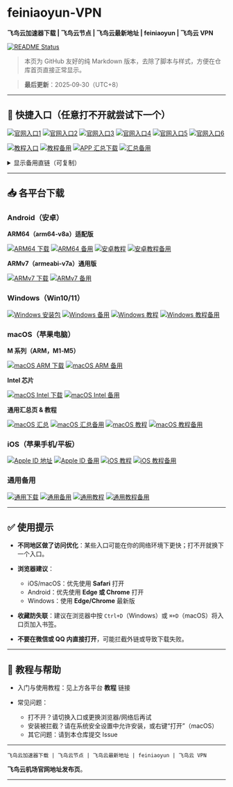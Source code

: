 # feiniaoyun‑VPN

**飞鸟云加速器下载 | 飞鸟云节点 | 飞鸟云最新地址 | feiniaoyun | 飞鸟云 VPN**

[![README Status](https://img.shields.io/badge/render-GitHub%20Markdown-blue)](#)

> 本页为 GitHub 友好的纯 Markdown 版本，去除了脚本与样式，方便在仓库首页直接正常显示。

> **最后更新**：2025‑09‑30（UTC+8）

---

## 🚀 快捷入口（任意打不开就尝试下一个）

<p>
  <a href="http://uupa.net" target="_blank"><img alt="官网入口1" src="https://img.shields.io/badge/%E5%AE%98%E7%BD%91%E5%85%A5%E5%8F%A31-OPEN-blue?style=for-the-badge"></a>
  <a href="http://uupa.xn--ezqyv86vry0c.com" target="_blank"><img alt="官网入口2" src="https://img.shields.io/badge/%E5%AE%98%E7%BD%91%E5%85%A5%E5%8F%A32-OPEN-blue?style=for-the-badge"></a>
  <a href="http://47.238.116.126:40005" target="_blank"><img alt="官网入口3" src="https://img.shields.io/badge/%E5%AE%98%E7%BD%91%E5%85%A5%E5%8F%A33-OPEN-blue?style=for-the-badge"></a>
  <a href="https://38.207.165.220:40002" target="_blank"><img alt="官网入口4" src="https://img.shields.io/badge/%E5%AE%98%E7%BD%91%E5%85%A5%E5%8F%A34-OPEN-blue?style=for-the-badge"></a>
  <a href="http://38.47.107.10:40002" target="_blank"><img alt="官网入口5" src="https://img.shields.io/badge/%E5%AE%98%E7%BD%91%E5%85%A5%E5%8F%A35-OPEN-blue?style=for-the-badge"></a>
  <a href="https://uupa.xn--ip0at7e.com" target="_blank"><img alt="官网入口6" src="https://img.shields.io/badge/%E5%AE%98%E7%BD%91%E5%85%A5%E5%8F%A36-OPEN-blue?style=for-the-badge"></a>
</p>

<p>
  <a href="https://107.174.196.99:25002" target="_blank"><img alt="教程入口" src="https://img.shields.io/badge/%E6%95%99%E7%A8%8B%E5%85%A5%E5%8F%A3-Docs-success?style=for-the-badge"></a>
  <a href="https://fny.clavin.top" target="_blank"><img alt="教程备用" src="https://img.shields.io/badge/%E6%95%99%E7%A8%8B%E5%A4%87%E7%94%A8-Docs-lightgrey?style=for-the-badge"></a>
  <a href="https://38.207.184.28:40001/s/2jAte" target="_blank"><img alt="APP 汇总下载" src="https://img.shields.io/badge/APP%20%E6%B1%87%E6%80%BB%E4%B8%8B%E8%BD%BD-Download-important?style=for-the-badge"></a>
  <a href="https://p.hktntkng.top/s/2jAte" target="_blank"><img alt="汇总备用" src="https://img.shields.io/badge/%E6%B1%87%E6%80%BB%E5%A4%87%E7%94%A8-Backup-lightgrey?style=for-the-badge"></a>
</p>

<details>
<summary>显示备用直链（可复制）</summary>

* 官网入口1：[http://uupa.net](http://uupa.net)
* 官网入口2：[http://uupa.xn--ezqyv86vry0c.com](http://uupa.xn--ezqyv86vry0c.com)
* 官网入口3：[http://47.238.116.126:40005](http://47.238.116.126:40005)
* 官网入口4：[https://38.207.165.220:40002](https://38.207.165.220:40002)
* 官网入口5：[http://38.47.107.10:40002](http://38.47.107.10:40002)
* 官网入口6：[https://uupa.xn--ip0at7e.com](https://uupa.xn--ip0at7e.com)
* 教程：[https://107.174.196.99:25002](https://107.174.196.99:25002)（备用：[https://fny.clavin.top](https://fny.clavin.top)）
* APP 汇总：[https://38.207.184.28:40001/s/2jAte](https://38.207.184.28:40001/s/2jAte)（备用：[https://p.hktntkng.top/s/2jAte](https://p.hktntkng.top/s/2jAte)）

</details>

---

## 📥 各平台下载

### Android（安卓）

**ARM64（arm64‑v8a）适配版**

<p>
  <a href="https://38.207.184.28:40001/f/250Cw/%E5%AE%89%E5%8D%93%E9%80%82%E9%85%8D%E7%89%88-F3.7.apk" target="_blank"><img alt="ARM64 下载" src="https://img.shields.io/badge/ARM64%20%E4%B8%8B%E8%BD%BD-APK-blue?style=for-the-badge"></a>
  <a href="https://p.hktntkng.top/f/250Cw/%E5%AE%89%E5%8D%93%E9%80%82%E9%85%8D%E7%89%88-F3.7.apk" target="_blank"><img alt="ARM64 备用" src="https://img.shields.io/badge/ARM64%20%E5%A4%87%E7%94%A8-APK-lightgrey?style=for-the-badge"></a>
  <a href="https://107.174.196.99:25002/fny/an-zhuo-hong-meng-xia-zai-shi-yong" target="_blank"><img alt="安卓教程" src="https://img.shields.io/badge/%E5%AE%89%E5%8D%93%E6%95%99%E7%A8%8B-Docs-success?style=for-the-badge"></a>
  <a href="https://fny.clavin.top/fny/an-zhuo-hong-meng-xia-zai-shi-yong" target="_blank"><img alt="安卓教程备用" src="https://img.shields.io/badge/%E6%95%99%E7%A8%8B%E5%A4%87%E7%94%A8-Docs-lightgrey?style=for-the-badge"></a>
</p>

**ARMv7（armeabi‑v7a）通用版**

<p>
  <a href="https://38.207.184.28:40001/f/5gqf2/%E5%AE%89%E5%8D%93%E9%80%9A%E7%94%A8%E7%89%88-F3.7.apk" target="_blank"><img alt="ARMv7 下载" src="https://img.shields.io/badge/ARMv7%20%E4%B8%8B%E8%BD%BD-APK-blue?style=for-the-badge"></a>
  <a href="https://p.hktntkng.top/f/5gqf2/%E5%AE%89%E5%8D%93%E9%80%9A%E7%94%A8%E7%89%88-F3.7.apk" target="_blank"><img alt="ARMv7 备用" src="https://img.shields.io/badge/ARMv7%20%E5%A4%87%E7%94%A8-APK-lightgrey?style=for-the-badge"></a>
</p>

### Windows（Win10/11）

<p>
  <a href="https://38.207.184.28:40001/f/4M5fx/%E9%A3%9E%E9%B8%9F%E4%BA%91%20Setup%201.3.4.exe" target="_blank"><img alt="Windows 安装包" src="https://img.shields.io/badge/Windows%20%E5%AE%89%E8%A3%85%E5%8C%85-EXE-blue?style=for-the-badge"></a>
  <a href="https://p.hktntkng.top/f/4M5fx/%E9%A3%9E%E9%B8%9F%E4%BA%91%20Setup%201.3.4.exe" target="_blank"><img alt="Windows 备用" src="https://img.shields.io/badge/Windows%20%E5%A4%87%E7%94%A8-EXE-lightgrey?style=for-the-badge"></a>
  <a href="https://107.174.196.99:25002/fny/windows-xia-zai-shi-yong" target="_blank"><img alt="Windows 教程" src="https://img.shields.io/badge/%E5%AE%89%E8%A3%85%E6%95%99%E7%A8%8B-Docs-success?style=for-the-badge"></a>
  <a href="https://fny.clavin.top/fny/windows-xia-zai-shi-yong" target="_blank"><img alt="Windows 教程备用" src="https://img.shields.io/badge/%E6%95%99%E7%A8%8B%E5%A4%87%E7%94%A8-Docs-lightgrey?style=for-the-badge"></a>
</p>

### macOS（苹果电脑）

**M 系列（ARM，M1‑M5）**

<p>
  <a href="https://38.207.184.28:40001/f/vrzfQ/Mac%E6%96%B0%E6%AC%BEM1-M5-F3.7.dmg" target="_blank"><img alt="macOS ARM 下载" src="https://img.shields.io/badge/macOS%20(ARM)-DMG-blue?style=for-the-badge"></a>
  <a href="https://p.hktntkng.top/f/vrzfQ/Mac%E6%96%B0%E6%AC%BEM1-M5-F3.7.dmg" target="_blank"><img alt="macOS ARM 备用" src="https://img.shields.io/badge/%E5%A4%87%E7%94%A8-Backup-lightgrey?style=for-the-badge"></a>
</p>

**Intel 芯片**

<p>
  <a href="https://38.207.184.28:40001/f/9zrcW/Mac%E8%80%81%E6%AC%BEIntel-F3.7.dmg" target="_blank"><img alt="macOS Intel 下载" src="https://img.shields.io/badge/macOS%20(Intel)-DMG-blue?style=for-the-badge"></a>
  <a href="https://p.hktntkng.top/f/9zrcW/Mac%E8%80%81%E6%AC%BEIntel-F3.7.dmg" target="_blank"><img alt="macOS Intel 备用" src="https://img.shields.io/badge/%E5%A4%87%E7%94%A8-Backup-lightgrey?style=for-the-badge"></a>
</p>

**通用汇总页 & 教程**

<p>
  <a href="https://38.207.184.28:40001/s/2jAte" target="_blank"><img alt="macOS 汇总" src="https://img.shields.io/badge/%E6%B1%87%E6%80%BB-%E4%B8%8B%E8%BD%BD-important?style=for-the-badge"></a>
  <a href="https://p.hktntkng.top/s/2jAte" target="_blank"><img alt="macOS 汇总备用" src="https://img.shields.io/badge/%E5%A4%87%E7%94%A8-Backup-lightgrey?style=for-the-badge"></a>
  <a href="https://107.174.196.99:25002/fny/ping-guo-mac-xia-zai-shi-yong" target="_blank"><img alt="macOS 教程" src="https://img.shields.io/badge/%E6%95%99%E7%A8%8B-Docs-success?style=for-the-badge"></a>
  <a href="https://fny.clavin.top/fny/ping-guo-mac-xia-zai-shi-yong" target="_blank"><img alt="macOS 教程备用" src="https://img.shields.io/badge/%E5%A4%87%E7%94%A8-Docs-lightgrey?style=for-the-badge"></a>
</p>

### iOS（苹果手机/平板）

<p>
  <a href="https://38.207.184.28:25000" target="_blank"><img alt="Apple ID 地址" src="https://img.shields.io/badge/Apple%20ID-%E8%AE%BF%E9%97%AE-blue?style=for-the-badge"></a>
  <a href="http://apple.clavin.top" target="_blank"><img alt="Apple ID 备用" src="https://img.shields.io/badge/%E5%A4%87%E7%94%A8-Backup-lightgrey?style=for-the-badge"></a>
  <a href="https://107.174.196.99:25002/fny/ping-guo-ios-shi-yong-jiao-cheng" target="_blank"><img alt="iOS 教程" src="https://img.shields.io/badge/%E6%95%99%E7%A8%8B-Docs-success?style=for-the-badge"></a>
  <a href="https://fny.clavin.top/fny/ping-guo-ios-shi-yong-jiao-cheng" target="_blank"><img alt="iOS 教程备用" src="https://img.shields.io/badge/%E5%A4%87%E7%94%A8-Docs-lightgrey?style=for-the-badge"></a>
</p>

### 通用备用

<p>
  <a href="https://38.207.184.28:40001/s/2jAte" target="_blank"><img alt="通用下载" src="https://img.shields.io/badge/%E9%80%9A%E7%94%A8-%E4%B8%8B%E8%BD%BD-important?style=for-the-badge"></a>
  <a href="https://p.hktntkng.top/s/2jAte" target="_blank"><img alt="通用备用" src="https://img.shields.io/badge/%E5%A4%87%E7%94%A8-Backup-lightgrey?style=for-the-badge"></a>
  <a href="https://107.174.196.99:25002" target="_blank"><img alt="通用教程" src="https://img.shields.io/badge/%E9%80%9A%E7%94%A8-Docs-success?style=for-the-badge"></a>
  <a href="https://fny.clavin.top" target="_blank"><img alt="通用教程备用" src="https://img.shields.io/badge/%E5%A4%87%E7%94%A8-Docs-lightgrey?style=for-the-badge"></a>
</p>

---

## ✅ 使用提示

* **不同地区做了访问优化**：某些入口可能在你的网络环境下更快；打不开就换下一个入口。
* **浏览器建议**：

  * iOS/macOS：优先使用 **Safari** 打开
  * Android：优先使用 **Edge 或 Chrome** 打开
  * Windows：使用 **Edge/Chrome** 最新版
* **收藏防失联**：建议在浏览器中按 `Ctrl+D`（Windows）或 `⌘+D`（macOS）将入口页加入书签。
* **不要在微信或 QQ 内直接打开**，可能拦截外链或导致下载失败。

---

## 🧭 教程与帮助

* 入门与使用教程：见上方各平台 **教程** 链接
* 常见问题：

  * 打不开？请切换入口或更换浏览器/网络后再试
  * 安装被拦截？请在系统安全设置中允许安装，或右键“打开”（macOS）
  * 其它问题：请到本仓库提交 Issue

---



```
飞鸟云加速器下载 | 飞鸟云节点 | 飞鸟云最新地址 | feiniaoyun | 飞鸟云 VPN
```

**飞鸟云机场官网地址发布页**。

---

